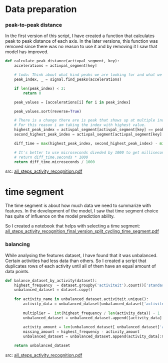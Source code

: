 # Data preparation

### peak-to-peak distance 
In the first version of this script, I have created a function that calculates peak to peak distance of each axis.
In the later versions, this function was removed since there was no reason to use it and by removing it I saw that model has improved.
````python
def calculate_peak_distance(activpal_segment, key):
    accelerations = activpal_segment[key]

    # todo: Think about what kind peaks we are looking for and what we want to with it
    peak_index, _ = signal.find_peaks(accelerations)

    if len(peak_index) < 2:
        return 0

    peak_values = [accelerations[i] for i in peak_index]

    peak_values.sort(reverse=True)

    # There is a change there are is peak that shows up at multiple index
    # For this reason i am taking the index with highest value.
    highest_peak_index = activpal_segment[activpal_segment[key] == peak_values[0]].index.max()
    second_highest_peak_index = activpal_segment[activpal_segment[key] == peak_values[1]].index.max()

    diff_time = max(highest_peak_index, second_highest_peak_index) - min(highest_peak_index, second_highest_peak_index)

    # It's better to use microseconds diveded by 1000 to get milliseconds. This way you won't lose information
    # return diff_time.seconds * 1000
    return diff_time.microseconds / 1000

````

src: [all_steps_activity_recognition.pdf](../../evidence/python_notebook/all_steps_activity_recognition.pdf)

# time segment
The time segment is about how much data we need to summarize with features.
 In the development of the model, I saw that time segment choice has quite of influence on the model prediction ability.

So I created a notebook that helps with selecting a time segment: [all_steps_activity_recognition_final_version_split_cycling_time_segment.pdf](../../evidence/python_notebook/all_steps_activity_recognition_final_version_split_cycling_time_segment.pdf)


### balancing
While analysing the features dataset, I have found that it was unbalanced. Certain activities had less data than others.
So I created a script that duplicates rows of each activity until all of them have an equal amount of data points.
````python
def balance_dataset_by_activity(dataset):
    highest_frequency  = dataset.groupby('activiteit').count()['standard_deviation_x'].max()
    unbalanced_dataset = dataset.copy()
    
    for activity_name in unbalanced_dataset.activiteit.unique():
        activity_data = unbalanced_dataset[unbalanced_dataset['activiteit'] == activity_name]
        
        multiplier =  int(highest_frequency / len(activity_data)) - 1
        unbalanced_dataset = unbalanced_dataset.append([activity_data] * multiplier, ignore_index=True)    
        
        activity_amount = len(unbalanced_dataset[ unbalanced_dataset['activiteit'] == activity_name])
        missing_amount = highest_frequency - activity_amount
        unbalanced_dataset = unbalanced_dataset.append(activity_data[:missing_amount], ignore_index=True)    

    return unbalanced_dataset
````

src: [all_steps_activity_recognition.pdf](../../evidence/python_notebook/all_steps_activity_recognition.pdf)